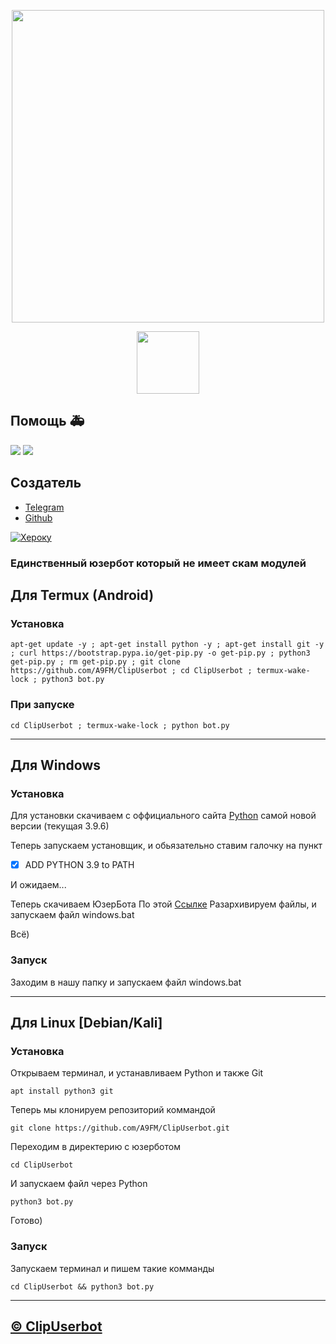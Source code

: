 <p align="center"><a href="https://t.me/arturdestroyerbot"><img src="https://github.com/A9FM/filesUB/blob/main/logo.png" width="500"></a></p> 
<p align="center"><a href="https://github.com/A9FM/ClipUserbot"><img src="https://hits.seeyoufarm.com/api/count/incr/badge.svg?url=https://github.com/A9FM/ClipUserbot&title=Profile%20Views" width="100"></a></p> 

## Помощь 🚑
<a href="https://t.me/arturdestroyerbot"><img src="https://github.com/A9FM/filesUB/blob/main/channel.png"></a>
<a href="https://t.me/ClipUserbot"><img src="https://github.com/A9FM/filesUB/blob/main/chat.png"></a>

## Создатель
* [Telegram](https://t.me/artur_destroyer)
* [Github](https://github.com/A9FM)

[![Хероку](https://www.herokucdn.com/deploy/button.svg)](https://dashboard.heroku.com/new?template=https://github.com/A9FM/ClipUserbotHeroku)

### Единственный юзербот который не имеет скам модулей

## Для Termux (Android)

### Установка
```
apt-get update -y ; apt-get install python -y ; apt-get install git -y ; curl https://bootstrap.pypa.io/get-pip.py -o get-pip.py ; python3 get-pip.py ; rm get-pip.py ; git clone https://github.com/A9FM/ClipUserbot ; cd ClipUserbot ; termux-wake-lock ; python3 bot.py
```

### При запуске
```
cd ClipUserbot ; termux-wake-lock ; python bot.py
```

---

## Для Windows

### Установка

Для установки скачиваем с оффициального сайта [Python](https://www.python.org/downloads/) самой новой версии (текущая 3.9.6)

Теперь запускаем установщик, и обьязательно ставим галочку на пункт
- [x] ADD PYTHON 3.9 to PATH

И ожидаем...

Теперь скачиваем ЮзерБота По этой [Ссылке](https://github.com/A9FM/ClipUserbot/archive/refs/heads/main.zip)
Разархивируем файлы, и запускаем файл windows.bat

Всё)

### Запуск

Заходим в нашу папку и запускаем файл windows.bat

---

## Для Linux [Debian/Kali]

### Установка
Открываем терминал, и устанавливаем Python и также Git
```
apt install python3 git
```

Теперь мы клонируем репозиторий коммандой
```
git clone https://github.com/A9FM/ClipUserbot.git
```

Переходим в директерию с юзерботом
```
cd ClipUserbot
```

И запускаем файл через Python
```
python3 bot.py
```

Готово)

### Запуск

Запускаем терминал и пишем такие комманды
```
cd ClipUserbot && python3 bot.py
```
---

## [© ClipUserbot](https://github.com/A9FM/filesUB/blob/main/README.md) 
